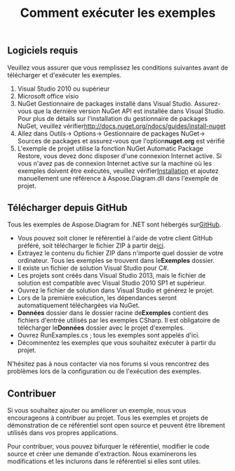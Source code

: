 ﻿---
title: Comment exécuter les exemples
type: docs
weight: 80
url: /fr/net/how-to-run-the-examples/
description: Cette page décrit comment exécuter les exemples de la bibliothèque Aspose.Diagram.
---
## **Logiciels requis**
Veuillez vous assurer que vous remplissez les conditions suivantes avant de télécharger et d'exécuter les exemples.

1. Visual Studio 2010 ou supérieur
1. Microsoft office visio
1.  NuGet Gestionnaire de packages installé dans Visual Studio. Assurez-vous que la dernière version NuGet API est installée dans Visual Studio. Pour plus de détails sur l'installation du gestionnaire de packages NuGet, veuillez vérifier<http://docs.nuget.org/ndocs/guides/install-nuget>
1.  Allez dans Outils-> Options-> Gestionnaire de packages NuGet-> Sources de packages et assurez-vous que l'option**nuget.org** est vérifié
1.  L'exemple de projet utilise la fonction NuGet Automatic Package Restore, vous devez donc disposer d'une connexion Internet active. Si vous n'avez pas de connexion Internet active sur la machine où les exemples doivent être exécutés, veuillez vérifier[Installation](/diagram/fr/net/installation/) et ajoutez manuellement une référence à Aspose.Diagram.dll dans l'exemple de projet.
## **Télécharger depuis GitHub**
 Tous les exemples de Aspose.Diagram for .NET sont hébergés sur[GitHub](https://github.com/aspose-diagram/Aspose.Diagram-for-.NET).

-  Vous pouvez soit cloner le référentiel à l'aide de votre client GitHub préféré, soit télécharger le fichier ZIP à partir de[ici](https://github.com/aspose-diagram/Aspose.Diagram-for-.NET/archive/master.zip).
-  Extrayez le contenu du fichier ZIP dans n'importe quel dossier de votre ordinateur. Tous les exemples se trouvent dans le**Exemples** dossier.
- Il existe un fichier de solution Visual Studio pour C#.
- Les projets sont créés dans Visual Studio 2013, mais le fichier de solution est compatible avec Visual Studio 2010 SP1 et supérieur.
- Ouvrez le fichier de solution dans Visual Studio et générez le projet.
- Lors de la première exécution, les dépendances seront automatiquement téléchargées via NuGet.
- **Données** dossier dans le dossier racine de**Exemples** contient des fichiers d'entrée utilisés par les exemples CSharp. Il est obligatoire de télécharger le**Données** dossier avec le projet d'exemples.
- Ouvrez RunExamples.cs ; tous les exemples sont appelés d'ici.
- Décommentez les exemples que vous souhaitez exécuter à partir du projet.

N'hésitez pas à nous contacter via nos forums si vous rencontrez des problèmes lors de la configuration ou de l'exécution des exemples.
## **Contribuer**
Si vous souhaitez ajouter ou améliorer un exemple, nous vous encourageons à contribuer au projet. Tous les exemples et projets de démonstration de ce référentiel sont open source et peuvent être librement utilisés dans vos propres applications.

Pour contribuer, vous pouvez bifurquer le référentiel, modifier le code source et créer une demande d'extraction. Nous examinerons les modifications et les inclurons dans le référentiel si elles sont utiles.
